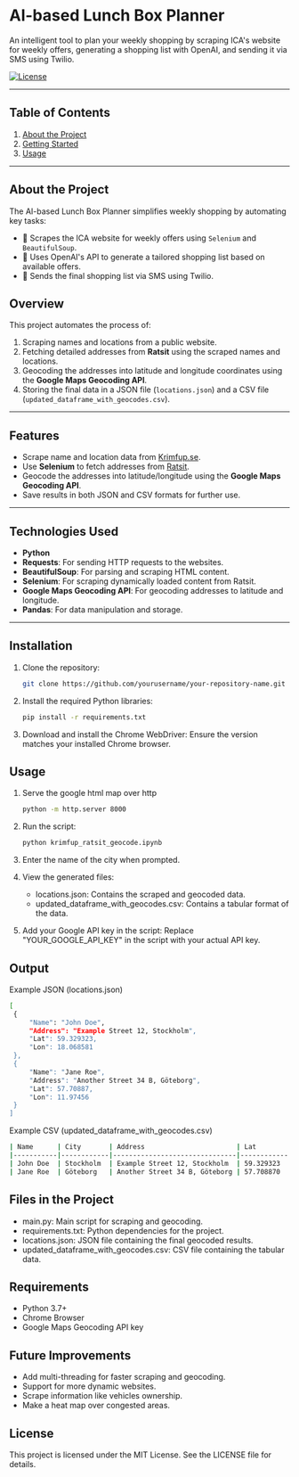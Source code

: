 # **AI-based Lunch Box Planner**

An intelligent tool to plan your weekly shopping by scraping ICA's website for weekly offers, generating a shopping list with OpenAI, and sending it via SMS using Twilio.

[![License](https://img.shields.io/badge/license-MIT-blue.svg)](LICENSE)


---

## **Table of Contents**

1. [About the Project](#about-the-project)
2. [Getting Started](#getting-started)
3. [Usage](#usage)


---
## **About the Project**

The AI-based Lunch Box Planner simplifies weekly shopping by automating key tasks:
- 🛒 Scrapes the ICA website for weekly offers using `Selenium` and `BeautifulSoup`.
- 🧠 Uses OpenAI's API to generate a tailored shopping list based on available offers.
- 📩 Sends the final shopping list via SMS using Twilio.



## Overview
This project automates the process of:
1. Scraping names and locations from a public website.
2. Fetching detailed addresses from **Ratsit** using the scraped names and locations.
3. Geocoding the addresses into latitude and longitude coordinates using the **Google Maps Geocoding API**.
4. Storing the final data in a JSON file (`locations.json`) and a CSV file (`updated_dataframe_with_geocodes.csv`).

---

## Features
- Scrape name and location data from [Krimfup.se](https://www.krimfup.se/search).
- Use **Selenium** to fetch addresses from [Ratsit](https://www.ratsit.se).
- Geocode the addresses into latitude/longitude using the **Google Maps Geocoding API**.
- Save results in both JSON and CSV formats for further use.

---

## Technologies Used
- **Python**
- **Requests**: For sending HTTP requests to the websites.
- **BeautifulSoup**: For parsing and scraping HTML content.
- **Selenium**: For scraping dynamically loaded content from Ratsit.
- **Google Maps Geocoding API**: For geocoding addresses to latitude and longitude.
- **Pandas**: For data manipulation and storage.

---

## Installation

1. Clone the repository:
   ```bash
   git clone https://github.com/yourusername/your-repository-name.git
2. Install the required Python libraries:
   ```bash
   pip install -r requirements.txt
3. Download and install the Chrome WebDriver:
   Ensure the version matches your installed Chrome browser.

## Usage
1. Serve the google html map over http
    ```bash
    python -m http.server 8000

2. Run the script:
     ```bash
   python krimfup_ratsit_geocode.ipynb

3. Enter the name of the city when prompted.

4. View the generated files:
   - locations.json: Contains the scraped and geocoded data.
   - updated_dataframe_with_geocodes.csv: Contains a tabular format of the data.
   
6. Add your Google API key in the script:
   Replace "YOUR_GOOGLE_API_KEY" in the script with your actual API key.

## Output
   Example JSON (locations.json)
   ```bash
   [
    {
        "Name": "John Doe",
        "Address": "Example Street 12, Stockholm",
        "Lat": 59.329323,
        "Lon": 18.068581
    },
    {
        "Name": "Jane Roe",
        "Address": "Another Street 34 B, Göteborg",
        "Lat": 57.70887,
        "Lon": 11.97456
    }
]
 ```
Example CSV (updated_dataframe_with_geocodes.csv)
   ```bash
| Name      | City       | Address                       | Lat        | Lon        |
|-----------|------------|-------------------------------|------------|------------|
| John Doe  | Stockholm  | Example Street 12, Stockholm  | 59.329323  | 18.068581  |
| Jane Roe  | Göteborg   | Another Street 34 B, Göteborg | 57.708870  | 11.974560  |
```

## Files in the Project
- main.py: Main script for scraping and geocoding.
- requirements.txt: Python dependencies for the project.
- locations.json: JSON file containing the final geocoded results.
- updated_dataframe_with_geocodes.csv: CSV file containing the tabular data.

## Requirements
- Python 3.7+
- Chrome Browser
- Google Maps Geocoding API key


## Future Improvements
- Add multi-threading for faster scraping and geocoding.
- Support for more dynamic websites.
- Scrape information like vehicles ownership.
- Make a heat map over congested areas.

## License
This project is licensed under the MIT License. See the LICENSE file for details.
